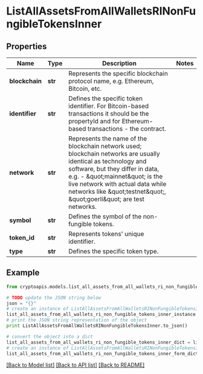 # ListAllAssetsFromAllWalletsRINonFungibleTokensInner


## Properties
Name | Type | Description | Notes
------------ | ------------- | ------------- | -------------
**blockchain** | **str** | Represents the specific blockchain protocol name, e.g. Ethereum, Bitcoin, etc. | 
**identifier** | **str** | Defines the specific token identifier. For Bitcoin-based transactions it should be the propertyId and for Ethereum-based transactions - the contract. | 
**network** | **str** | Represents the name of the blockchain network used; blockchain networks are usually identical as technology and software, but they differ in data, e.g. - \&quot;mainnet\&quot; is the live network with actual data while networks like \&quot;testnet\&quot;, \&quot;goerli\&quot; are test networks. | 
**symbol** | **str** | Defines the symbol of the non-fungible tokens. | 
**token_id** | **str** | Represents tokens&#39; unique identifier. | 
**type** | **str** | Defines the specific token type. | 

## Example

```python
from cryptoapis.models.list_all_assets_from_all_wallets_ri_non_fungible_tokens_inner import ListAllAssetsFromAllWalletsRINonFungibleTokensInner

# TODO update the JSON string below
json = "{}"
# create an instance of ListAllAssetsFromAllWalletsRINonFungibleTokensInner from a JSON string
list_all_assets_from_all_wallets_ri_non_fungible_tokens_inner_instance = ListAllAssetsFromAllWalletsRINonFungibleTokensInner.from_json(json)
# print the JSON string representation of the object
print ListAllAssetsFromAllWalletsRINonFungibleTokensInner.to_json()

# convert the object into a dict
list_all_assets_from_all_wallets_ri_non_fungible_tokens_inner_dict = list_all_assets_from_all_wallets_ri_non_fungible_tokens_inner_instance.to_dict()
# create an instance of ListAllAssetsFromAllWalletsRINonFungibleTokensInner from a dict
list_all_assets_from_all_wallets_ri_non_fungible_tokens_inner_form_dict = list_all_assets_from_all_wallets_ri_non_fungible_tokens_inner.from_dict(list_all_assets_from_all_wallets_ri_non_fungible_tokens_inner_dict)
```
[[Back to Model list]](../README.md#documentation-for-models) [[Back to API list]](../README.md#documentation-for-api-endpoints) [[Back to README]](../README.md)


